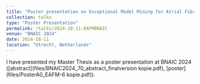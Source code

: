 ```yaml
---
title: "Poster presentation on Exceptional Model Mining for Atrial Fibrillation characterization"
collection: talks
type: "Poster Presentation"
permalink: /talks/2024-18-11-EAFMBNAIC
venue: "BNAIC 2024"
date: 2024-18-11
location: "Utrecht, Netherlands"
---
```


I have presented my Master Thesis as a poster presentation at BNAIC 2024 ([abstract](files/BNAIC2024_70_abstract_finalversion kopie.pdf), [poster](files/PosterA0_EAFM-6 kopie.pdf)).